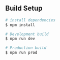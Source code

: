 ## Build Setup

```bash
# install dependencies
$ npm install

# Development build
$ npm run dev

# Production build
$ npm run prod
```
